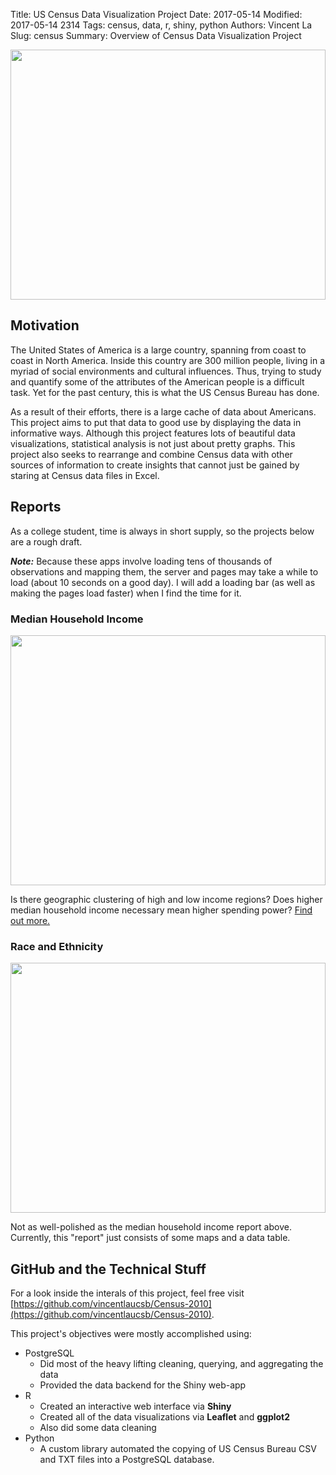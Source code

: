 Title: US Census Data Visualization Project
Date: 2017-05-14
Modified: 2017-05-14 2314
Tags: census, data, r, shiny, python
Authors: Vincent La
Slug: census
Summary: Overview of Census Data Visualization Project

<img style="object-fit: cover; display: block; margin-left: auto;
    margin-right: auto;"
    width="100%" height="400px"
    src="http://vincela.com/img/census/us-income.png"></img>

## Motivation
The United States of America is a large country, spanning from coast to coast 
in North America. Inside this country are 300 million people, living in 
a myriad of social environments and cultural influences. Thus, trying to study and quantify
some of the attributes of the American people is a difficult task. Yet for the past 
century, this is what the US Census Bureau has done.

As a result of their efforts, there is a large cache of data about Americans.
This project aims to put that data to good use by displaying the data 
in informative ways. Although this project features lots of beautiful data 
visualizations, statistical analysis is not just about pretty graphs. This 
project also seeks to rearrange and combine Census data with other sources 
of information to create insights that cannot just be gained by staring 
at Census data files in Excel.

## Reports
As a college student, time is always in short supply, so the projects below 
are a rough draft.

***Note:*** Because these apps involve loading tens of thousands of observations 
and mapping them, the server and pages may take a while to load (about 10 seconds
on a good day). I will add a loading bar (as well as making the pages load faster)
when I find the time for it.

### Median Household Income
<a href="http://www.vincela.com:3838/census-income">
    <img style="object-fit: cover; display: block; margin-left: auto;
        margin-right: auto;"
        width="100%" height="400px"
        src="http://vincela.com/img/census/sf-money.png"></img>
</a>
    
Is there geographic clustering of high and low income regions? 
Does higher median household income necessary mean higher spending power?
[Find out more.](http://www.vincela.com:3838/census-income)

### Race and Ethnicity
<a href="http://www.vincela.com:3838/census-race">
    <img style="object-fit: cover; display: block; margin-left: auto;
        margin-right: auto;"
        width="100%" height="400px"
        src="http://vincela.com/img/census/us-blacks.png"></img>
</a>
        
Not as well-polished as the median household income report above. Currently,
this "report" just consists of some maps and a data table.

## GitHub and the Technical Stuff
For a look inside the interals of this project, feel free visit
[https://github.com/vincentlaucsb/Census-2010](https://github.com/vincentlaucsb/Census-2010).

This project's objectives were mostly accomplished using:

* PostgreSQL
    * Did most of the heavy lifting cleaning, querying, and aggregating the data
    * Provided the data backend for the Shiny web-app
* R
    * Created an interactive web interface via **Shiny**
    * Created all of the data visualizations via **Leaflet** and **ggplot2**
    * Also did some data cleaning
* Python
    * A custom library automated the copying of US Census Bureau CSV and TXT files into
      a PostgreSQL database.
